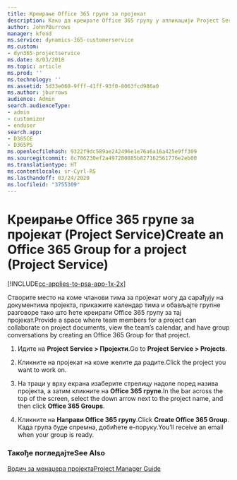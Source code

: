 ```yaml
---
title: Креирање Office 365 групе за пројекат
description: Како да креирате Office 365 групу у апликацији Project Service
author: JohnPBurrows
manager: kfend
ms.service: dynamics-365-customerservice
ms.custom:
- dyn365-projectservice
ms.date: 8/03/2018
ms.topic: article
ms.prod: ''
ms.technology: ''
ms.assetid: 5d33e060-9fff-41ff-93f0-8063fcd986a0
ms.author: jburrows
audience: Admin
search.audienceType:
- admin
- customizer
- enduser
search.app:
- D365CE
- D365PS
ms.openlocfilehash: 9322f9dc589ae242496e1e76a6a16a425e9ff309
ms.sourcegitcommit: 8c786230ef2a497280885b827162561776e2eb00
ms.translationtype: HT
ms.contentlocale: sr-Cyrl-RS
ms.lasthandoff: 03/24/2020
ms.locfileid: "3755309"
---
```

# <a name="create-an-office-365-group-for-a-project-project-service"></a><span data-ttu-id="848ad-103">Креирање Office 365 групе за пројекат (Project Service)</span><span class="sxs-lookup"><span data-stu-id="848ad-103">Create an Office 365 Group for a project (Project Service)</span></span>

[!INCLUDE[cc-applies-to-psa-app-1x-2x](../includes/cc-applies-to-psa-app-1x-2x.md)]

<span data-ttu-id="848ad-104">Створите место на коме чланови тима за пројекат могу да сарађују на документима пројекта, прикажите календар тима и обављајте групне разговоре тако што ћете креирати Office 365 групу за тај пројекат.</span><span class="sxs-lookup"><span data-stu-id="848ad-104">Provide a space where team members for a project can collaborate on project documents, view the team’s calendar, and have group conversations by creating an Office 365 Group for that project.</span></span>  
  
1.  <span data-ttu-id="848ad-105">Идите на **Project Service > Пројекти**.</span><span class="sxs-lookup"><span data-stu-id="848ad-105">Go to **Project Service > Projects**.</span></span>  
  
2.  <span data-ttu-id="848ad-106">Кликните на пројекат на коме желите да радите.</span><span class="sxs-lookup"><span data-stu-id="848ad-106">Click the project you want to work on.</span></span>  
  
3.  <span data-ttu-id="848ad-107">На траци у врху екрана изаберите стрелицу надоле поред назива пројекта, а затим кликните на **Office 365 групе**.</span><span class="sxs-lookup"><span data-stu-id="848ad-107">In the bar across the top of the screen, select the down arrow next to the project name, and then click **Office 365 Groups**.</span></span>  
  
4.  <span data-ttu-id="848ad-108">Кликните на **Направи Office 365 групу**.</span><span class="sxs-lookup"><span data-stu-id="848ad-108">Click **Create Office 365 Group**.</span></span> <span data-ttu-id="848ad-109">Када група буде спремна, добићете е-поруку.</span><span class="sxs-lookup"><span data-stu-id="848ad-109">You’ll receive an email when your group is ready.</span></span>  
  
### <a name="see-also"></a><span data-ttu-id="848ad-110">Такође погледајте</span><span class="sxs-lookup"><span data-stu-id="848ad-110">See Also</span></span>  
 [<span data-ttu-id="848ad-111">Водич за менаџера пројекта</span><span class="sxs-lookup"><span data-stu-id="848ad-111">Project Manager Guide</span></span>](../project-service/project-manager-guide.md)
